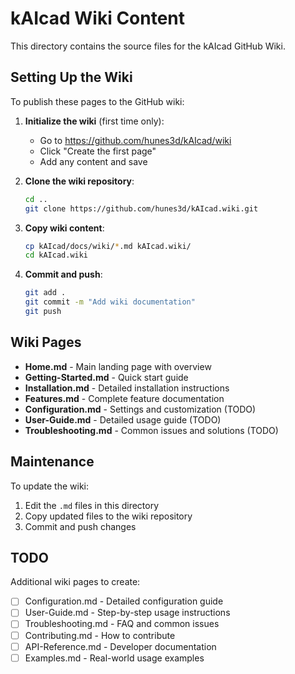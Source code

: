 # kAIcad Wiki Content

This directory contains the source files for the kAIcad GitHub Wiki.

## Setting Up the Wiki

To publish these pages to the GitHub wiki:

1. **Initialize the wiki** (first time only):
   - Go to https://github.com/hunes3d/kAIcad/wiki
   - Click "Create the first page"
   - Add any content and save

2. **Clone the wiki repository**:
   ```bash
   cd ..
   git clone https://github.com/hunes3d/kAIcad.wiki.git
   ```

3. **Copy wiki content**:
   ```bash
   cp kAIcad/docs/wiki/*.md kAIcad.wiki/
   cd kAIcad.wiki
   ```

4. **Commit and push**:
   ```bash
   git add .
   git commit -m "Add wiki documentation"
   git push
   ```

## Wiki Pages

- **Home.md** - Main landing page with overview
- **Getting-Started.md** - Quick start guide
- **Installation.md** - Detailed installation instructions
- **Features.md** - Complete feature documentation
- **Configuration.md** - Settings and customization (TODO)
- **User-Guide.md** - Detailed usage guide (TODO)
- **Troubleshooting.md** - Common issues and solutions (TODO)

## Maintenance

To update the wiki:

1. Edit the `.md` files in this directory
2. Copy updated files to the wiki repository
3. Commit and push changes

## TODO

Additional wiki pages to create:

- [ ] Configuration.md - Detailed configuration guide
- [ ] User-Guide.md - Step-by-step usage instructions
- [ ] Troubleshooting.md - FAQ and common issues
- [ ] Contributing.md - How to contribute
- [ ] API-Reference.md - Developer documentation
- [ ] Examples.md - Real-world usage examples
